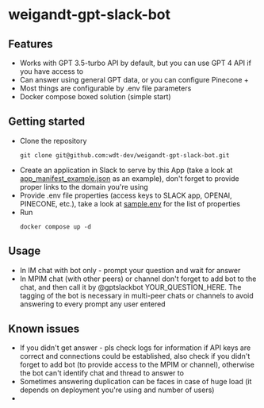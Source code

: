 # weigandt-gpt-slack-bot

## Features
- Works with GPT 3.5-turbo API by default, but you can use GPT 4 API if you have access to
- Can answer using general GPT data, or you can configure Pinecone + 
- Most things are configurable by .env file parameters
- Docker compose boxed solution (simple start)

## Getting started
- Clone the repository
    ```
    git clone git@github.com:wdt-dev/weigandt-gpt-slack-bot.git
    ```
- Create an application in Slack to serve by this App (take a look at [app_manifest_example.json](app_manifest_example.json) as an example), don't forget to provide proper links to the domain you're using
- Provide .env file properties (access keys to SLACK app, OPENAI, PINECONE, etc.), take a look at [sample.env](sample.env) for the list of properties
- Run 
    ```
    docker compose up -d
    ```
## Usage
- In IM chat with bot only - prompt your question and wait for answer
- In MPIM chat (with other peers) or channel don't forget to add bot to the chat, and then call it by @gptslackbot YOUR_QUESTION_HERE. The tagging of the bot is necessary in multi-peer chats or channels to avoid answering to every prompt any user entered

## Known issues
- If you didn't get answer - pls check logs for information if API keys are correct and connections could be established, also check if you didn't forget to add bot (to provide access to the MPIM or channel), otherwise the bot can't identify chat and thread to answer to
- Sometimes answering duplication can be faces in case of huge load (it depends on deployment you're using and number of users)
- 